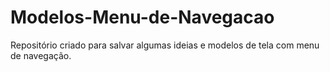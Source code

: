 # Modelos-Menu-de-Navegacao
Repositório criado para salvar algumas ideias e modelos de tela com menu de navegação.
